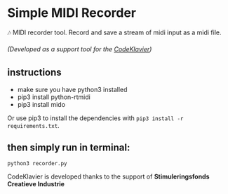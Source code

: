 # Simple MIDI Recorder
 :notes: MIDI recorder tool. Record and save a stream of midi input as a midi file.

###### (Developed as a support tool for the [CodeKlavier](https://codeklavier.space))

## instructions

- make sure you have python3 installed
- pip3 install python-rtmidi
- pip3 install mido

Or use pip3 to install the dependencies with ``pip3 install -r requirements.txt``.

## then simply run in terminal:

`python3 recorder.py`

CodeKlavier is developed thanks to the support of **Stimuleringsfonds Creatieve Industrie**
